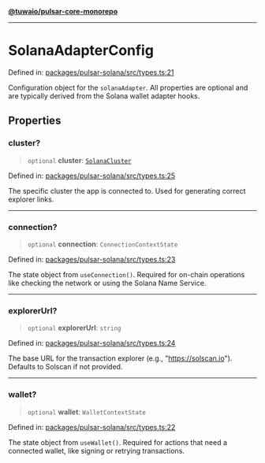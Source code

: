 [**@tuwaio/pulsar-core-monorepo**](../../../README.md)

***

# SolanaAdapterConfig

Defined in: [packages/pulsar-solana/src/types.ts:21](https://github.com/TuwaIO/pulsar-core/blob/985edec1767ef15f98a2291cd2f4c155d4746f3b/packages/pulsar-solana/src/types.ts#L21)

Configuration object for the `solanaAdapter`.
All properties are optional and are typically derived from the Solana wallet adapter hooks.

## Properties

### cluster?

> `optional` **cluster**: [`SolanaCluster`](../type-aliases/SolanaCluster.md)

Defined in: [packages/pulsar-solana/src/types.ts:25](https://github.com/TuwaIO/pulsar-core/blob/985edec1767ef15f98a2291cd2f4c155d4746f3b/packages/pulsar-solana/src/types.ts#L25)

The specific cluster the app is connected to. Used for generating correct explorer links.

***

### connection?

> `optional` **connection**: `ConnectionContextState`

Defined in: [packages/pulsar-solana/src/types.ts:23](https://github.com/TuwaIO/pulsar-core/blob/985edec1767ef15f98a2291cd2f4c155d4746f3b/packages/pulsar-solana/src/types.ts#L23)

The state object from `useConnection()`. Required for on-chain operations like checking the network or using the Solana Name Service.

***

### explorerUrl?

> `optional` **explorerUrl**: `string`

Defined in: [packages/pulsar-solana/src/types.ts:24](https://github.com/TuwaIO/pulsar-core/blob/985edec1767ef15f98a2291cd2f4c155d4746f3b/packages/pulsar-solana/src/types.ts#L24)

The base URL for the transaction explorer (e.g., "https://solscan.io"). Defaults to Solscan if not provided.

***

### wallet?

> `optional` **wallet**: `WalletContextState`

Defined in: [packages/pulsar-solana/src/types.ts:22](https://github.com/TuwaIO/pulsar-core/blob/985edec1767ef15f98a2291cd2f4c155d4746f3b/packages/pulsar-solana/src/types.ts#L22)

The state object from `useWallet()`. Required for actions that need a connected wallet, like signing or retrying transactions.
